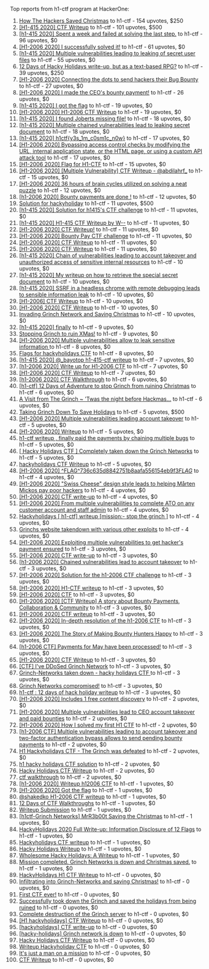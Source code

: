 Top reports from h1-ctf program at HackerOne:

1. [How The Hackers Saved Christmas](https://hackerone.com/reports/1069335) to h1-ctf - 154 upvotes, $250
2. [[H1-415 2020] CTF Writeup](https://hackerone.com/reports/776634) to h1-ctf - 101 upvotes, $500
3. [[h1-415 2020] Spent a week and failed at solving the last step.](https://hackerone.com/reports/781265) to h1-ctf - 96 upvotes, $0
4. [[H1-2006 2020] I successfully solved it!](https://hackerone.com/reports/887818) to h1-ctf - 61 upvotes, $0
5. [[h1-415 2020] Multiple vulnerabilities leading to leaking of secret user files](https://hackerone.com/reports/780036) to h1-ctf - 55 upvotes, $0
6. [12 Days of Hacky Holidays write-up, but as a text-based RPG?](https://hackerone.com/reports/1066851) to h1-ctf - 39 upvotes, $250
7. [[H1-2006 2020]  Connecting the dots to send hackers their Bug Bounty](https://hackerone.com/reports/889886) to h1-ctf - 27 upvotes, $0
8. [[H1-2006 2020] I made the CEO's bounty payment!](https://hackerone.com/reports/887816) to h1-ctf - 26 upvotes, $0
9. [[h1-415 2020] I got the flag](https://hackerone.com/reports/777099) to h1-ctf - 19 upvotes, $0
10. [[H1-2006 2020] H1-2006 CTF Writeup](https://hackerone.com/reports/887611) to h1-ctf - 19 upvotes, $0
11. [[h1-415 2020] I found Joberts missing file!](https://hackerone.com/reports/780676) to h1-ctf - 18 upvotes, $0
12. [[h1-415 2020] Multiple chained vulnerabilities lead to leaking secret document](https://hackerone.com/reports/777241) to h1-ctf - 18 upvotes, $0
13. [[h1-415 2020] h1ctf{y3s_1m_c0sm1c_n0w}](https://hackerone.com/reports/781253) to h1-ctf - 17 upvotes, $0
14. [[H1-2006 2020] Bypassing access control checks by modifying the URL, internal application state, or the HTML page, or using a custom API attack tool](https://hackerone.com/reports/895172) to h1-ctf - 17 upvotes, $0
15. [[H1-2006 2020] Flag for H1-CTF](https://hackerone.com/reports/888141) to h1-ctf - 15 upvotes, $0
16. [[H1-2006 2020] [Multiple Vulnerability] CTF Writeup - @abdilahrf_](https://hackerone.com/reports/888484) to h1-ctf - 15 upvotes, $0
17. [[H1-2006 2020]  36 hours of brain cycles utilized on solving a neat puzzle](https://hackerone.com/reports/889793) to h1-ctf - 12 upvotes, $0
18. [[h1-2006 2020] Bounty payments are done !](https://hackerone.com/reports/895824) to h1-ctf - 12 upvotes, $0
19. [Solution for hackyholiday](https://hackerone.com/reports/1065495) to h1-ctf - 11 upvotes, $500
20. [[h1-415 2020] Solution for h1415's CTF challenge](https://hackerone.com/reports/776699) to h1-ctf - 11 upvotes, $0
21. [[h1-415 2020] H1-415 CTF Writeup by W--](https://hackerone.com/reports/780285) to h1-ctf - 11 upvotes, $0
22. [[H1-2006 2020] CTF Writeup!](https://hackerone.com/reports/889293) to h1-ctf - 11 upvotes, $0
23. [[H1-2006 2020] Bounty Pay CTF challenge](https://hackerone.com/reports/895798) to h1-ctf - 11 upvotes, $0
24. [[H1-2006 2020] CTF Writeup](https://hackerone.com/reports/888939) to h1-ctf - 11 upvotes, $0
25. [[H1-2006 2020] CTF Writeup](https://hackerone.com/reports/893305) to h1-ctf - 11 upvotes, $0
26. [[h1-415 2020] Chain of vulnerabilities leading to account takeover and unauthorized access of sensitive internal resources](https://hackerone.com/reports/781281) to h1-ctf - 10 upvotes, $0
27. [[h1-415 2020] My writeup on how to retrieve the special secret document](https://hackerone.com/reports/776684) to h1-ctf - 10 upvotes, $0
28. [[h1-415 2020] SSRF in a headless chrome with remote debugging leads to sensible information leak](https://hackerone.com/reports/781295) to h1-ctf - 10 upvotes, $0
29. [[H1-2006] CTF Writeup](https://hackerone.com/reports/895778) to h1-ctf - 10 upvotes, $0
30. [[H1-2006 2020] CTF Writeup](https://hackerone.com/reports/888253) to h1-ctf - 10 upvotes, $0
31. [Invading Grinch Network and Saving Christmas](https://hackerone.com/reports/1065829) to h1-ctf - 10 upvotes, $0
32. [[h1-415 2020] finally](https://hackerone.com/reports/779910) to h1-ctf - 9 upvotes, $0
33. [Stopping Grinch to ruin XMas!](https://hackerone.com/reports/1065485) to h1-ctf - 9 upvotes, $0
34. [[H1-2006 2020] Multiple vulnerabilities allow to leak sensitive information ](https://hackerone.com/reports/895202) to h1-ctf - 8 upvotes, $0
35. [Flags for hackyholidays CTF](https://hackerone.com/reports/1065516) to h1-ctf - 8 upvotes, $0
36. [[h1-415 2020] @_bayotop h1-415-ctf writeup](https://hackerone.com/reports/779113) to h1-ctf - 7 upvotes, $0
37. [[h1-2006 2020] Write up for H1-2006 CTF](https://hackerone.com/reports/895772) to h1-ctf - 7 upvotes, $0
38. [[H1-2006 2020]   CTF Writeup](https://hackerone.com/reports/887766) to h1-ctf - 7 upvotes, $0
39. [[h1-2006 2020] CTF Walkthrough](https://hackerone.com/reports/895780) to h1-ctf - 6 upvotes, $0
40. [[h1-ctf] 12 Days of Adventure to stop Grinch from ruining Christmas](https://hackerone.com/reports/1067087) to h1-ctf - 6 upvotes, $0
41. [A Visit from The Grinch ~ 'Twas the night before Hackmas...](https://hackerone.com/reports/1067912) to h1-ctf - 6 upvotes, $0
42. [Taking Grinch Down To Save Holidays](https://hackerone.com/reports/1067037) to h1-ctf - 5 upvotes, $500
43. [[H1-2006 2020]  Multiple vulnerabilities leading account takeover](https://hackerone.com/reports/887700) to h1-ctf - 5 upvotes, $0
44. [[H1-2006 2020] Writeup](https://hackerone.com/reports/894170) to h1-ctf - 5 upvotes, $0
45. [h1-ctf writeup , finally paid the payments by chaining multiple bugs](https://hackerone.com/reports/894110) to h1-ctf - 5 upvotes, $0
46. [[ Hacky Holidays CTF ] Completely taken down the Grinch Networks](https://hackerone.com/reports/1066914) to h1-ctf - 5 upvotes, $0
47. [hackyholidays CTF Writeup](https://hackerone.com/reports/1069080) to h1-ctf - 5 upvotes, $0
48. [[H1-2006 2020]  ^FLAG^736c635d8842751b8aafa556154eb9f3$FLAG$](https://hackerone.com/reports/888331) to h1-ctf - 4 upvotes, $0
49. [[H1-2006 2020]  "Swiss Cheese" design style leads to helping Mårten Mickos pay poor hackers](https://hackerone.com/reports/890272) to h1-ctf - 4 upvotes, $0
50. [[H1-2006 2020] CTF write-up](https://hackerone.com/reports/894604) to h1-ctf - 4 upvotes, $0
51. [[H1-2006 2020] From multiple vulnerabilities to complete ATO on any customer account and staff admin](https://hackerone.com/reports/894863) to h1-ctf - 4 upvotes, $0
52. [Hackyholidays [ h1-ctf] writeup [mission:- stop the grinch ]](https://hackerone.com/reports/1069396) to h1-ctf - 4 upvotes, $0
53. [Grinchs website takendown with various other exploits](https://hackerone.com/reports/1069034) to h1-ctf - 4 upvotes, $0
54. [[H1-2006 2020] Exploiting multiple vulnerabilities to get hacker's payment ensured](https://hackerone.com/reports/894949) to h1-ctf - 3 upvotes, $0
55. [[H1-2006 2020] CTF write-up](https://hackerone.com/reports/890555) to h1-ctf - 3 upvotes, $0
56. [[h1-2006 2020]  Chained vulnerabilities lead to account takeover](https://hackerone.com/reports/895650) to h1-ctf - 3 upvotes, $0
57. [[H1-2006 2020] Solution for the h1-2006 CTF challenge](https://hackerone.com/reports/891093) to h1-ctf - 3 upvotes, $0
58. [[H1-2006 2020]  H1-CTF writeup](https://hackerone.com/reports/887889) to h1-ctf - 3 upvotes, $0
59. [[H1-2006 2020] CTF](https://hackerone.com/reports/887993) to h1-ctf - 3 upvotes, $0
60. [[H1-2006 2020] [CTF Writeup] A story about Bounty Payments, Collaboration & Community](https://hackerone.com/reports/892337) to h1-ctf - 3 upvotes, $0
61. [[H1-2006 2020] CTF writeup](https://hackerone.com/reports/892632) to h1-ctf - 3 upvotes, $0
62. [[H1-2006 2020] In-depth resolution of the h1-2006 CTF](https://hackerone.com/reports/894174) to h1-ctf - 3 upvotes, $0
63. [[H1-2006 2020]  The Story of Making Bounty Hunters Happy](https://hackerone.com/reports/889333) to h1-ctf - 3 upvotes, $0
64. [[h1-2006 CTF] Payments for May have been processed!](https://hackerone.com/reports/894165) to h1-ctf - 3 upvotes, $0
65. [[H1-2006 2020] CTF Writeup](https://hackerone.com/reports/893395) to h1-ctf - 3 upvotes, $0
66. [[CTF] I've DDoSed Grinch Network](https://hackerone.com/reports/1065493) to h1-ctf - 3 upvotes, $0
67. [Grinch-Networks taken down - hacky holidays CTF ](https://hackerone.com/reports/1069189) to h1-ctf - 3 upvotes, $0
68. [Grinch Networks compromised!](https://hackerone.com/reports/1066504) to h1-ctf - 3 upvotes, $0
69. [h1-ctf : 12 days of hack holiday writeup](https://hackerone.com/reports/1069175) to h1-ctf - 3 upvotes, $0
70. [[H1-2006 2020]  Includes 1 free content discovery](https://hackerone.com/reports/894198) to h1-ctf - 2 upvotes, $0
71. [[H1-2006 2020]  Multiple vulnerabilities lead to CEO account takeover and paid bounties](https://hackerone.com/reports/890196) to h1-ctf - 2 upvotes, $0
72. [[H1-2006 2020] How I solved my first H1 CTF](https://hackerone.com/reports/895587) to h1-ctf - 2 upvotes, $0
73. [[h1-2006 CTF] Multiple vulnerabilities leading to account takeover and two-factor authentication bypass allows to send pending bounty payments](https://hackerone.com/reports/895722) to h1-ctf - 2 upvotes, $0
74. [H1 Hackyholidays CTF - The Grinch was defeated](https://hackerone.com/reports/1069467) to h1-ctf - 2 upvotes, $0
75. [h1 hacky holidays CTF solution](https://hackerone.com/reports/1065517) to h1-ctf - 2 upvotes, $0
76. [Hacky Holidays CTF Writeup](https://hackerone.com/reports/1066801) to h1-ctf - 2 upvotes, $0
77. [ctf walkthrough](https://hackerone.com/reports/1065468) to h1-ctf - 2 upvotes, $0
78. [[h1-2006 2020]  Writeup h12006 CTF](https://hackerone.com/reports/895795) to h1-ctf - 1 upvotes, $0
79. [[H1-2006 2020]  Got the flag](https://hackerone.com/reports/887744) to h1-ctf - 1 upvotes, $0
80. [@shakedko H1-2006 CTF writeup](https://hackerone.com/reports/894623) to h1-ctf - 1 upvotes, $0
81. [12 Days of CTF Walkthroughs](https://hackerone.com/reports/1068433) to h1-ctf - 1 upvotes, $0
82. [Writeup Submission](https://hackerone.com/reports/1068880) to h1-ctf - 1 upvotes, $0
83. [[h1ctf-Grinch Networks] MrR3b00t Saving the Christmas](https://hackerone.com/reports/1068934) to h1-ctf - 1 upvotes, $0
84. [HackyHolidays 2020 Full Write-up: Information Disclosure of 12 Flags](https://hackerone.com/reports/1068434) to h1-ctf - 1 upvotes, $0
85. [Hackyholidays CTF writeup](https://hackerone.com/reports/1065583) to h1-ctf - 1 upvotes, $0
86. [Hacky Holidays Writeup](https://hackerone.com/reports/1067835) to h1-ctf - 1 upvotes, $0
87. [Wholesome Hacky Holidays: A Writeup](https://hackerone.com/reports/1066135) to h1-ctf - 1 upvotes, $0
88. [Mission completed. Grinch Networks is down and Christmas saved.](https://hackerone.com/reports/1067090) to h1-ctf - 1 upvotes, $0
89. [HackyHolidays H1 CTF Writeup](https://hackerone.com/reports/1068881) to h1-ctf - 0 upvotes, $0
90. [Infiltrating into Grinch-Networks and saving Christmas!](https://hackerone.com/reports/1069141) to h1-ctf - 0 upvotes, $0
91. [First CTF ever!](https://hackerone.com/reports/1069263) to h1-ctf - 0 upvotes, $0
92. [Successfully took down the Grinch and saved the holidays from being ruined](https://hackerone.com/reports/1067530) to h1-ctf - 0 upvotes, $0
93. [Complete destruction of the Grinch server](https://hackerone.com/reports/1065885) to h1-ctf - 0 upvotes, $0
94. [[H1 hackyholidays] CTF Writeup](https://hackerone.com/reports/1069171) to h1-ctf - 0 upvotes, $0
95. [[hackyholidays] CTF write-up](https://hackerone.com/reports/1069376) to h1-ctf - 0 upvotes, $0
96. [[hacky-holidays] Grinch network is down](https://hackerone.com/reports/1066206) to h1-ctf - 0 upvotes, $0
97. [Hacky Holidays CTF Writeup](https://hackerone.com/reports/1066007) to h1-ctf - 0 upvotes, $0
98. [Writeup Hackyholiday CTF](https://hackerone.com/reports/1065731) to h1-ctf - 0 upvotes, $0
99. [It's just a man on a mission](https://hackerone.com/reports/1069388) to h1-ctf - 0 upvotes, $0
100. [CTF Writeup](https://hackerone.com/reports/1066233) to h1-ctf - 0 upvotes, $0
